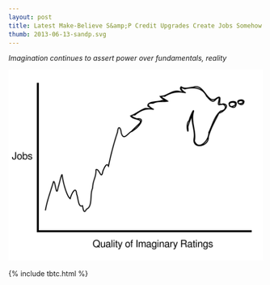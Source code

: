 ```yaml
---
layout: post
title: Latest Make-Believe S&amp;P Credit Upgrades Create Jobs Somehow
thumb: 2013-06-13-sandp.svg
---
```


*Imagination continues to assert power over fundamentals, reality*

![Unicorn Graph](/assets/2013-06-13-sandp.svg)

{% include tbtc.html %}
